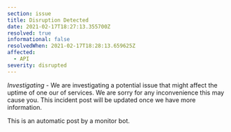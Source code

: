 ```yaml
---
section: issue
title: Disruption Detected
date: 2021-02-17T18:27:13.355700Z
resolved: true
informational: false
resolvedWhen: 2021-02-17T18:28:13.659625Z
affected:
  - API
severity: disrupted
---
```

*Investigating* - We are investigating a potential issue that might affect the uptime of one our of services. We are sorry for any inconvenience this may cause you. This incident post will be updated once we have more information.

This is an automatic post by a monitor bot.
        
